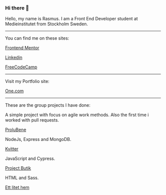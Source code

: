 ### Hi there 👋

Hello, my name is Rasmus. I am a Front End Developer student at Medieinstitutet from Stockholm Sweden.

-------------------------------
You can find me on these sites:

[Frontend Mentor](https://www.frontendmentor.io/profile/Rasweb)

[Linkedin](https://www.linkedin.com/in/rasmus-palm-076a83219/)

[FreeCodeCamp](https://www.freecodecamp.org/fcc126c48c1-84a3-4dde-98b3-fc16d3a621d0)

-------------------------------
Visit my Portfolio site: 

[One.com](https://rasweb.one/)

-------------------------------
These are the group projects I have done:

A simple project with focus on agile work methods. Also the first time i worked with pull requests.

[ProluBene](https://github.com/Rasweb/MI-AGIL-ProluoBene.git)

NodeJs, Express and MongoDB.

[Kvitter](https://github.com/Rasweb/MI-DynamiskWebbutveckling-Kvitter)

JavaScript and Cypress.

[Project Butik](https://github.com/Rasweb/Project_Butik.git)

HTML and Sass.

[Ett litet hem](https://github.com/Rasweb/MI-HTML-CSS-EttLitetHem)

<!--
**Rasweb/Rasweb** is a ✨ _special_ ✨ repository because its `README.md` (this file) appears on your GitHub profile.

Here are some ideas to get you started:

- 🔭 I’m currently working on ...
- 🌱 I’m currently learning ...
- 👯 I’m looking to collaborate on ...
- 🤔 I’m looking for help with ...
- 💬 Ask me about ...
- 📫 How to reach me: ...
- 😄 Pronouns: ...
- ⚡ Fun fact: ...
-->
